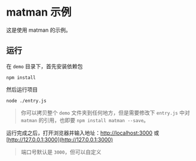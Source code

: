 # matman 示例

这是使用 matman 的示例。

## 运行

在 `demo` 目录下，首先安装依赖包

```
npm install
```

然后运行项目

```
node ./entry.js
```

> 你可以拷贝整个 `demo` 文件夹到任何地方，但是需要修改下 `entry.js` 中对 `matman` 的引用，也即要 `npm install matman --save`。

运行完成之后，打开浏览器并输入地址：[http://localhost:3000](http://localhost:3000) 或 [http://127.0.0.1:3000](http://127.0.0.1:3000)

> 端口号默认是 `3000`，但可以自定义
